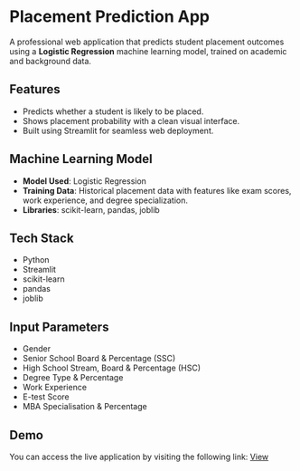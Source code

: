 # Placement Prediction App

A professional web application that predicts student placement outcomes using a **Logistic Regression** machine learning model, trained on academic and background data.

## Features

- Predicts whether a student is likely to be placed.
- Shows placement probability with a clean visual interface.
- Built using Streamlit for seamless web deployment.

## Machine Learning Model

- **Model Used**: Logistic Regression
- **Training Data**: Historical placement data with features like exam scores, work experience, and degree specialization.
- **Libraries**: scikit-learn, pandas, joblib

## Tech Stack

- Python
- Streamlit
- scikit-learn
- pandas
- joblib

## Input Parameters

- Gender
- Senior School Board & Percentage (SSC)
- High School Stream, Board & Percentage (HSC)
- Degree Type & Percentage
- Work Experience
- E-test Score
- MBA Specialisation & Percentage

## Demo
You can access the live application by visiting the following link:
[View](https://student-placement-prediction-jatin-wig.streamlit.app/)

